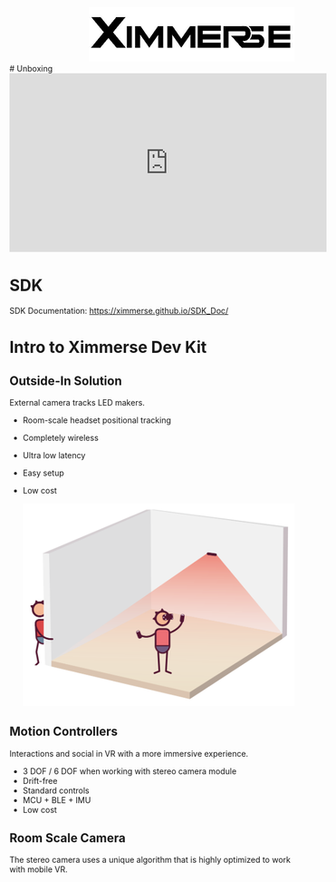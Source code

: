 <div align=right><img src="Tools/imgs/xim.png" ></div>
# Unboxing
<iframe width="560" height="315" src="https://www.youtube.com/embed/vif_awb7JV0" frameborder="0" allowfullscreen></iframe>

# SDK
SDK Documentation: https://ximmerse.github.io/SDK_Doc/

# Intro to Ximmerse Dev Kit

## Outside-In Solution
External camera tracks LED makers.

* Room-scale headset positional tracking
* Completely wireless
* Ultra low latency
* Easy setup
* Low cost

	<div align = center>
	<img src="Tools/imgs/roomscale-ximer.png" >
	</div>

## Motion Controllers
Interactions and social in VR with a more immersive experience.

* 3 DOF / 6 DOF when working with stereo camera module
* Drift-free
* Standard controls
* MCU + BLE + IMU
* Low cost


## Room Scale Camera
The stereo camera uses a unique algorithm that is highly optimized to work with mobile VR.
